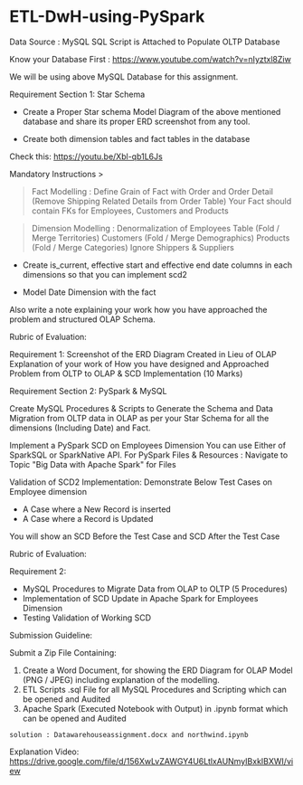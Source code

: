 # ETL-DwH-using-PySpark

Data Source : MySQL SQL Script is Attached to Populate OLTP Database

Know your Database First : https://www.youtube.com/watch?v=nIyztxl8Ziw

We will be using above MySQL Database for this assignment.



Requirement Section 1: Star Schema 

- Create a Proper Star schema Model Diagram of the above mentioned database and share its proper ERD screenshot from any tool.  

- Create both dimension tables and fact tables in the database

Check this: https://youtu.be/Xbl-qb1L6Js


Mandatory Instructions >

> Fact Modelling : Define Grain of Fact with Order and Order Detail (Remove Shipping Related Details from Order Table)
> Your Fact should contain FKs for Employees, Customers and Products

> Dimension Modelling : Denormalization of 
Employees Table (Fold / Merge Territories)
Customers (Fold / Merge Demographics)
Products (Fold / Merge Categories)
Ignore Shippers & Suppliers

- Create is_current, effective start and effective end date columns in each dimensions so that you can implement scd2

- Model Date Dimension with the fact

Also write a note explaining your work how you have approached the problem and structured OLAP Schema.

Rubric of Evaluation: 

Requirement 1:
Screenshot of the ERD Diagram Created in Lieu of OLAP 
Explanation of your work of How you have designed and Approached Problem from OLTP to OLAP & SCD Implementation (10 Marks)


Requirement Section 2: PySpark & MySQL 

Create MySQL Procedures & Scripts to Generate the Schema and Data Migration from OLTP data in OLAP as per your Star Schema for all the dimensions (Including Date) and Fact.

Implement a PySpark SCD on Employees Dimension You can use Either of SparkSQL or SparkNative API.
For PySpark Files & Resources : Navigate to Topic "Big Data with Apache Spark" for Files

Validation of SCD2 Implementation: Demonstrate Below Test Cases on Employee dimension
- A Case where a New Record is inserted
- A Case where a Record is Updated

You will show an SCD Before the Test Case and SCD After the Test Case

Rubric of Evaluation: 

Requirement 2:
- MySQL Procedures to Migrate Data from OLAP to OLTP (5 Procedures) 
- Implementation of SCD Update in Apache Spark for Employees Dimension 
- Testing Validation of Working SCD 

Submission Guideline:

Submit a Zip File Containing:
1. Create a Word Document, for showing the ERD Diagram for OLAP Model (PNG / JPEG) including explanation of the modelling.
2. ETL Scripts .sql File for all MySQL Procedures and Scripting which can be opened and Audited
3. Apache Spark (Executed Notebook with Output) in .ipynb format which can be opened and Audited

`solution : Datawarehouseassignment.docx and northwind.ipynb`

Explanation Video: https://drive.google.com/file/d/156XwLvZAWGY4U6LtlxAUNmyIBxkIBXWI/view
